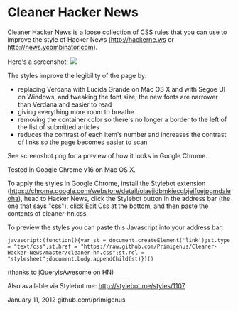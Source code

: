 # Cleaner Hacker News

Cleaner Hacker News is a loose collection of CSS rules that you can use to improve the style of Hacker News (http://hackerne.ws or http://news.ycombinator.com).

Here's a screenshot: ![](https://github.com/Primigenus/Cleaner-Hacker-News/raw/master/screenshot.png)

The styles improve the legibility of the page by:

 * replacing Verdana with Lucida Grande on Mac OS X and with Segoe UI on Windows, and tweaking the font size; the new fonts are narrower than Verdana and easier to read
 * giving everything more room to breathe
 * removing the container color so there's no longer a border to the left of the list of submitted articles
 * reduces the contrast of each item's number and increases the contrast of links so the page becomes easier to scan

See screenshot.png for a preview of how it looks in Google Chrome.

Tested in Google Chrome v16 on Mac OS X.

To apply the styles in Google Chrome, install the Stylebot extension (https://chrome.google.com/webstore/detail/oiaejidbmkiecgbjeifoejpgmdaleoha), head to Hacker News, click the Stylebot button in the address bar (the one that says "css"), click Edit Css at the bottom, and then paste the contents of cleaner-hn.css.

To preview the styles you can paste this Javascript into your address bar:

    javascript:(function(){var st = document.createElement('link');st.type = "text/css";st.href = "https://raw.github.com/Primigenus/Cleaner-Hacker-News/master/cleaner-hn.css";st.rel = "stylesheet";document.body.appendChild(st)})()

(thanks to jQueryisAwesome on HN)

Also available via Stylebot.me: http://stylebot.me/styles/1107

January 11, 2012
github.com/primigenus
